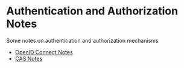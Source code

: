 # Authentication and Authorization Notes

Some notes on authentication and authorization mechanisms

+ [OpenID Connect Notes](./openid-connect.md)
+ [CAS Notes](./cas-notes.md)

